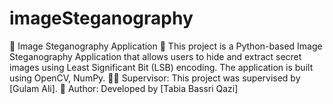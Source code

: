 # imageSteganography
🚀 Image Steganography Application 🔐  This project is a Python-based Image Steganography Application that allows users to hide and extract secret images using Least Significant Bit (LSB) encoding. The application is built using OpenCV, NumPy. 👨‍🏫 Supervisor: This project was supervised by [Gulam Ali].  📜 Author: Developed by [Tabia Bassri Qazi]
